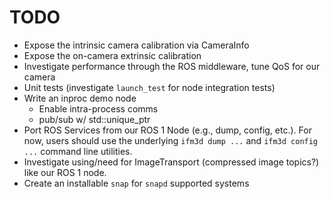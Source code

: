 TODO
====

* Expose the intrinsic camera calibration via CameraInfo
* Expose the on-camera extrinsic calibration
* Investigate performance through the ROS middleware, tune QoS for our camera
* Unit tests (investigate `launch_test` for node integration tests)
* Write an inproc demo node
  * Enable intra-process comms
  * pub/sub w/ std::unique_ptr
* Port ROS Services from our ROS 1 Node (e.g., dump, config, etc.). For now,
  users should use the underlying `ifm3d dump ...` and `ifm3d config ...`
  command line utilities.
* Investigate using/need for ImageTransport (compressed image topics?) like our
  ROS 1 node.
* Create an installable `snap` for `snapd` supported systems
